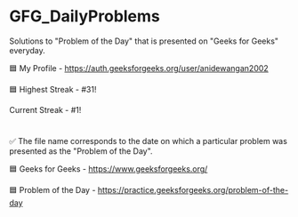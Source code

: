 # GFG_DailyProblems
Solutions to "Problem of the Day" that is presented on "Geeks for Geeks" everyday.

🟦 My Profile - https://auth.geeksforgeeks.org/user/anidewangan2002

🟦 Highest Streak - #31!

Current Streak - #1!
#
✅ The file name corresponds to the date on which a particular problem was presented as the "Problem of the Day".

🟦 Geeks for Geeks - https://www.geeksforgeeks.org/

🟦 Problem of the Day - https://practice.geeksforgeeks.org/problem-of-the-day
#